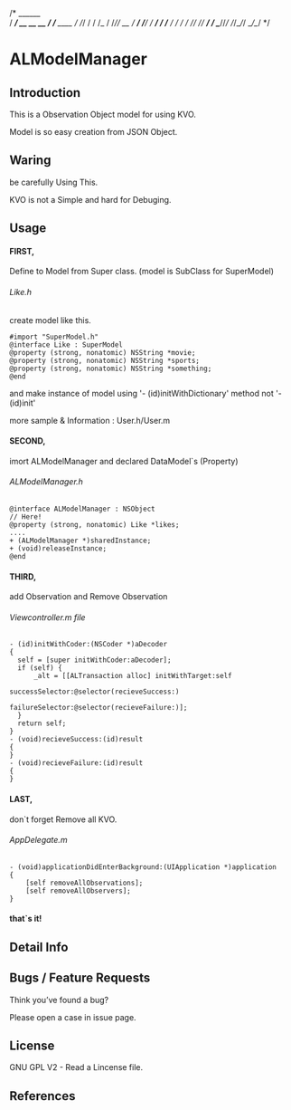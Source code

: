 /*
    ______   
   / ____/      __  __     __
  / /___ ____  / /_/ /    / /_
 / /___// __ \/ __/ /__/ / __/
/ /___ / / / / /_/ // __/ /
\____//_/ /_/\__/_/ \__/\__/
*/

ALModelManager
==============


## Introduction

This is a Observation Object model for using KVO.

Model is so easy creation from JSON Object.


## Waring

be carefully Using This.

KVO is not a Simple and hard for Debuging.


## Usage

#### FIRST,

Define to Model from Super class. (model is SubClass for SuperModel)


###### Like.h

create model like this. 

    #import "SuperModel.h"
    @interface Like : SuperModel
    @property (strong, nonatomic) NSString *movie;
    @property (strong, nonatomic) NSString *sports;
    @property (strong, nonatomic) NSString *something;
    @end

and make instance of model using '- (id)initWithDictionary' method not '- (id)init'

more sample & Information : User.h/User.m

#### SECOND, 

imort ALModelManager and declared DataModel`s (Property)

###### ALModelManager.h

    @interface ALModelManager : NSObject
    // Here!
    @property (strong, nonatomic) Like *likes;
    ....
    + (ALModelManager *)sharedInstance;
    + (void)releaseInstance;
    @end


#### THIRD,  

add Observation and Remove Observation 

###### Viewcontroller.m file

    - (id)initWithCoder:(NSCoder *)aDecoder
    {
      self = [super initWithCoder:aDecoder];
      if (self) {
          _alt = [[ALTransaction alloc] initWithTarget:self
                                       successSelector:@selector(recieveSuccess:)
                                       failureSelector:@selector(recieveFailure:)];
      }
      return self;
    }
    - (void)recieveSuccess:(id)result
    {
    }
    - (void)recieveFailure:(id)result
    {
    }

#### LAST,  

don`t forget Remove all KVO.

###### AppDelegate.m

    - (void)applicationDidEnterBackground:(UIApplication *)application
    {
        [self removeAllObservations];
        [self removeAllObservers];
    }

#### that`s it!



## Detail Info


## Bugs / Feature Requests

Think you’ve found a bug? 

Please open a case in issue page.


## License

GNU GPL V2 - Read a Lincense file.


## References

